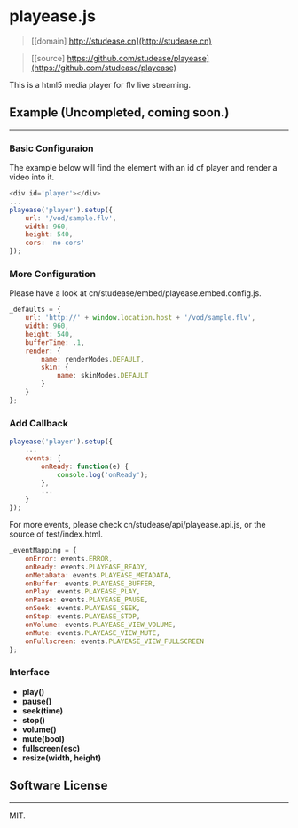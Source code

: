 # playease.js

> [[domain] http://studease.cn](http://studease.cn)

> [[source] https://github.com/studease/playease](https://github.com/studease/playease)

This is a html5 media player for flv live streaming.


## Example (Uncompleted, coming soon.)
----------

### Basic Configuraion

The example below will find the element with an id of player and render a video into it.

```js
<div id='player'></div>
...
playease('player').setup({
	url: '/vod/sample.flv',
	width: 960,
	height: 540,
	cors: 'no-cors'
});
```

### More Configuration

Please have a look at cn/studease/embed/playease.embed.config.js.

```js
_defaults = {
	url: 'http://' + window.location.host + '/vod/sample.flv',
	width: 960,
	height: 540,
	bufferTime: .1,
	render: {
		name: renderModes.DEFAULT,
		skin: {
			name: skinModes.DEFAULT
		}
	}
};
```

### Add Callback

```js
playease('player').setup({
	...
	events: {
		onReady: function(e) {
			console.log('onReady');
		},
		...
	}
});
```

For more events, please check cn/studease/api/playease.api.js, or the source of test/index.html.

```js
_eventMapping = {
	onError: events.ERROR,
	onReady: events.PLAYEASE_READY,
	onMetaData: events.PLAYEASE_METADATA,
	onBuffer: events.PLAYEASE_BUFFER,
	onPlay: events.PLAYEASE_PLAY,
	onPause: events.PLAYEASE_PAUSE,
	onSeek: events.PLAYEASE_SEEK,
	onStop: events.PLAYEASE_STOP,
	onVolume: events.PLAYEASE_VIEW_VOLUME,
	onMute: events.PLAYEASE_VIEW_MUTE,
	onFullscreen: events.PLAYEASE_VIEW_FULLSCREEN
};
```

### Interface

* **play()**
* **pause()**
* **seek(time)**
* **stop()**
* **volume()**
* **mute(bool)**
* **fullscreen(esc)**
* **resize(width, height)**


## Software License
-------------------

MIT.
